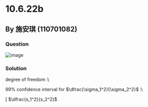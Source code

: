 # 10.6.22b

## By 施安琪 (110701082)

### Question
![image](https://github.com/HWTeng-Course/202402-Statistics/assets/162141633/f2366ba8-123a-4ab3-a1fb-a6fd7a92d6ec)

### Solution
degree of freedom :\

99% confidence interval for $\dfrac{\sigma_1^2}{\sigma_2^2}$ :\

[ $\dfrac{s_1^2}{s_2^2}$
